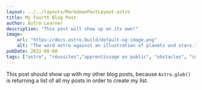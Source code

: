 ```yaml
---
layout: ../../layouts/MarkdownPostLayout.astro
title: My Fourth Blog Post
author: Astro Learner
description: "This post will show up on its own!"
image:
    url: "https://docs.astro.build/default-og-image.png"
    alt: "The word astro against an illustration of planets and stars."
pubDate: 2022-08-08
tags: ["astro", "réussites","apprentissage en public", "obstacles", "communauté"]
---
```

This post should show up with my other blog posts, because `Astro.glob()` is returning a list of all my posts in order to create my list.